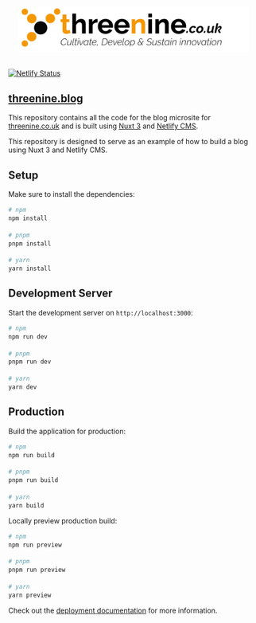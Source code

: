 
<div  align="center" style="text-align: center; padding: 20px">
<a href="https://threenine.co.uk" target="_blank">
<picture>
  <source media="(prefers-color-scheme: light)" srcset="https://github.com/threenine/website/raw/master/images/main-logo-header-dark.png">
  <source media="(prefers-color-scheme: dark)" srcset="https://github.com/threenine/website/raw/master/images/main-logo-header-light.png">
  <img alt="Gary Woodfine - Opinionated Software Developer" src="https://github.com/threenine/website/raw/master/images/main-logo-header-dark.png" align="center" />
</picture>
</a>
</div>

[![Netlify Status](https://api.netlify.com/api/v1/badges/e99ccded-b777-43b6-a089-679845516b9f/deploy-status)](https://app.netlify.com/sites/clinquant-nasturtium-efbf8c/deploys)

## [threenine.blog](https://threenine.blog) 

This repository contains all the code for the blog microsite for [threenine.co.uk](https://threenine.co.uk) and is built 
using [Nuxt 3](https://v3.nuxtjs.org) and [Netlify CMS](https://www.netlifycms.org/). 

This repository is designed to serve as an example of how to build a blog using Nuxt 3 and Netlify CMS. 

## Setup

Make sure to install the dependencies:

```bash
# npm
npm install

# pnpm
pnpm install

# yarn
yarn install
```

## Development Server

Start the development server on `http://localhost:3000`:

```bash
# npm
npm run dev

# pnpm
pnpm run dev

# yarn
yarn dev
```

## Production

Build the application for production:

```bash
# npm
npm run build

# pnpm
pnpm run build

# yarn
yarn build
```

Locally preview production build:

```bash
# npm
npm run preview

# pnpm
pnpm run preview

# yarn
yarn preview
```

Check out the [deployment documentation](https://nuxt.com/docs/getting-started/deployment) for more information.
